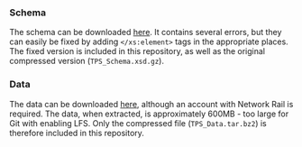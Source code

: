 ### Schema

The schema can be downloaded [here](https://wiki.openraildata.com/images/b/b4/TPS_Schema.xsd.gz). It contains several
errors, but they can easily be fixed by adding `</xs:element>` tags in the appropriate places. The fixed version is
included in this repository, as well as the original compressed version (`TPS_Schema.xsd.gz`).

### Data

The data can be downloaded [here]("http://datafeeds.networkrail.co.uk/ntrod/SupportingFileAuthenticate?type=TPS"),
although an account with Network Rail is required. The data, when extracted, is approximately 600MB - too large for Git
with enabling LFS. Only the compressed file (`TPS_Data.tar.bz2`) is therefore included in this repository.